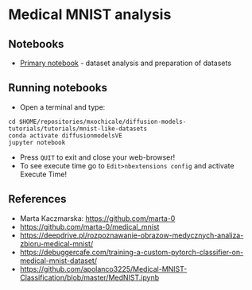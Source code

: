 # Medical MNIST analysis

## Notebooks 
* [Primary notebook](Medical-MNIST.ipynb) - dataset analysis and preparation of datasets 

## Running notebooks
* Open a terminal and type:
```
cd $HOME/repositories/mxochicale/diffusion-models-tutorials/tutorials/mnist-like-datasets
conda activate diffusionmodelsVE
jupyter notebook
```
* Press `QUIT` to exit and close your web-browser! 
* To see execute time go to `Edit>nbextensions config` and activate Execute Time!


## References
* Marta Kaczmarska: https://github.com/marta-0
* https://github.com/marta-0/medical_mnist  
* https://deepdrive.pl/rozpoznawanie-obrazow-medycznych-analiza-zbioru-medical-mnist/ 
* https://debuggercafe.com/training-a-custom-pytorch-classifier-on-medical-mnist-dataset/
* https://github.com/apolanco3225/Medical-MNIST-Classification/blob/master/MedNIST.ipynb 
